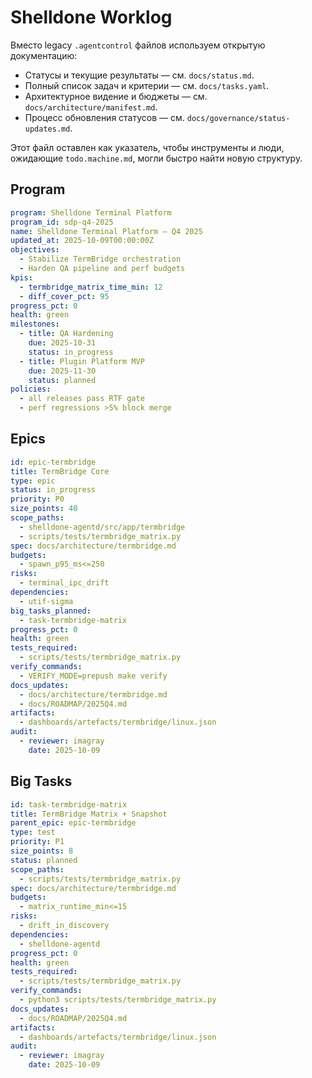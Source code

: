 # Shelldone Worklog

Вместо legacy `.agentcontrol` файлов используем открытую документацию:

- Статусы и текущие результаты — см. `docs/status.md`.
- Полный список задач и критерии — см. `docs/tasks.yaml`.
- Архитектурное видение и бюджеты — см. `docs/architecture/manifest.md`.
- Процесс обновления статусов — см. `docs/governance/status-updates.md`.

Этот файл оставлен как указатель, чтобы инструменты и люди, ожидающие `todo.machine.md`, могли быстро найти новую структуру.

## Program
```yaml
program: Shelldone Terminal Platform
program_id: sdp-q4-2025
name: Shelldone Terminal Platform — Q4 2025
updated_at: 2025-10-09T00:00:00Z
objectives:
  - Stabilize TermBridge orchestration
  - Harden QA pipeline and perf budgets
kpis:
  - termbridge_matrix_time_min: 12
  - diff_cover_pct: 95
progress_pct: 0
health: green
milestones:
  - title: QA Hardening
    due: 2025-10-31
    status: in_progress
  - title: Plugin Platform MVP
    due: 2025-11-30
    status: planned
policies:
  - all releases pass RTF gate
  - perf regressions >5% block merge
```

## Epics
```yaml
id: epic-termbridge
title: TermBridge Core
type: epic
status: in_progress
priority: P0
size_points: 40
scope_paths:
  - shelldone-agentd/src/app/termbridge
  - scripts/tests/termbridge_matrix.py
spec: docs/architecture/termbridge.md
budgets:
  - spawn_p95_ms<=250
risks:
  - terminal_ipc_drift
dependencies:
  - utif-sigma
big_tasks_planned:
  - task-termbridge-matrix
progress_pct: 0
health: green
tests_required:
  - scripts/tests/termbridge_matrix.py
verify_commands:
  - VERIFY_MODE=prepush make verify
docs_updates:
  - docs/architecture/termbridge.md
  - docs/ROADMAP/2025Q4.md
artifacts:
  - dashboards/artefacts/termbridge/linux.json
audit:
  - reviewer: imagray
    date: 2025-10-09
```

## Big Tasks
```yaml
id: task-termbridge-matrix
title: TermBridge Matrix + Snapshot
parent_epic: epic-termbridge
type: test
priority: P1
size_points: 8
status: planned
scope_paths:
  - scripts/tests/termbridge_matrix.py
spec: docs/architecture/termbridge.md
budgets:
  - matrix_runtime_min<=15
risks:
  - drift_in_discovery
dependencies:
  - shelldone-agentd
progress_pct: 0
health: green
tests_required:
  - scripts/tests/termbridge_matrix.py
verify_commands:
  - python3 scripts/tests/termbridge_matrix.py
docs_updates:
  - docs/ROADMAP/2025Q4.md
artifacts:
  - dashboards/artefacts/termbridge/linux.json
audit:
  - reviewer: imagray
    date: 2025-10-09
```
